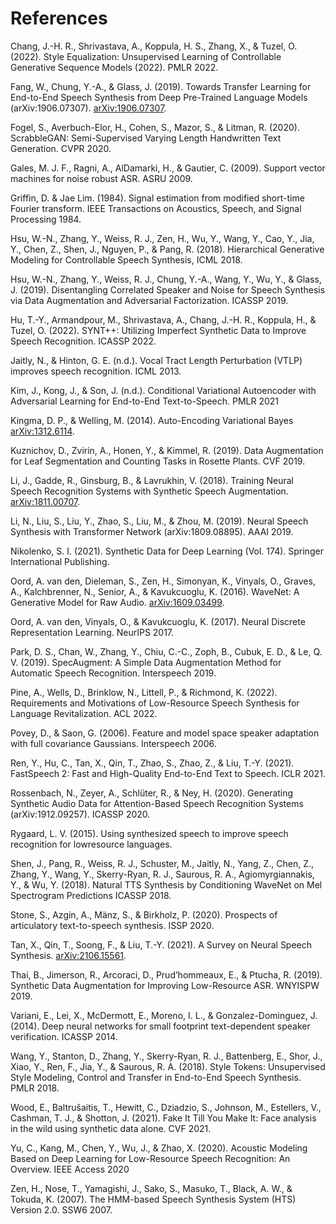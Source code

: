 # References

<a name="chang2022styleeq"></a>Chang, J.-H. R., Shrivastava, A., Koppula, H. S., Zhang, X., & Tuzel, O. (2022). Style Equalization: Unsupervised Learning of Controllable Generative Sequence Models (2022). PMLR 2022.

<a name="fang2019pretrained"></a>Fang, W., Chung, Y.-A., & Glass, J. (2019). Towards Transfer Learning for End-to-End Speech Synthesis from Deep Pre-Trained Language Models (arXiv:1906.07307). [arXiv:1906.07307](https://arxiv.org/abs/1906.07307).

<a name="fogel2020scrabblegan"></a>Fogel, S., Averbuch-Elor, H., Cohen, S., Mazor, S., & Litman, R. (2020). ScrabbleGAN: Semi-Supervised Varying Length Handwritten Text Generation. CVPR 2020.

<a name="gales2009svm"></a>Gales, M. J. F., Ragni, A., AlDamarki, H., & Gautier, C. (2009). Support vector machines for noise robust ASR. ASRU 2009.

<a name="grffinlim1984"></a>Griffin, D. & Jae Lim. (1984). Signal estimation from modified short-time Fourier transform. IEEE Transactions on Acoustics, Speech, and Signal Processing 1984.

<a name="hsu2018vae"></a>Hsu, W.-N., Zhang, Y., Weiss, R. J., Zen, H., Wu, Y., Wang, Y., Cao, Y., Jia, Y., Chen, Z., Shen, J., Nguyen, P., & Pang, R. (2018). Hierarchical Generative Modeling for Controllable Speech Synthesis, ICML 2018.

<a name="hsu2019noise"></a>Hsu, W.-N., Zhang, Y., Weiss, R. J., Chung, Y.-A., Wang, Y., Wu, Y., & Glass, J. (2019). Disentangling Correlated Speaker and Noise for Speech Synthesis via Data Augmentation and Adversarial Factorization. ICASSP 2019.

<a name="hu2022synt"></a>Hu, T.-Y., Armandpour, M., Shrivastava, A., Chang, J.-H. R., Koppula, H., & Tuzel, O. (2022). SYNT++: Utilizing Imperfect Synthetic Data to Improve Speech Recognition. ICASSP 2022.

<a name="jaitly2013vtlp"></a>Jaitly, N., & Hinton, G. E. (n.d.). Vocal Tract Length Perturbation (VTLP) improves speech recognition. ICML 2013.

<a name="kim2021vits"></a>Kim, J., Kong, J., & Son, J. (n.d.). Conditional Variational Autoencoder with Adversarial Learning for End-to-End Text-to-Speech. PMLR 2021

<a name="kingmawelling2014vae"></a>Kingma, D. P., & Welling, M. (2014). Auto-Encoding Variational Bayes [arXiv:1312.6114](http://arxiv.org/abs/1312.6114).


<a name="kuznichov2019leaf"></a>Kuznichov, D., Zvirin, A., Honen, Y., & Kimmel, R. (2019). Data Augmentation for Leaf Segmentation and Counting Tasks in Rosette Plants. CVF 2019.

<a name="li2018ttsasr"></a>Li, J., Gadde, R., Ginsburg, B., & Lavrukhin, V. (2018). Training Neural Speech Recognition Systems with Synthetic Speech Augmentation. [arXiv:1811.00707](http://arxiv.org/abs/1811.00707).

<a name="li2019transformertts"></a>Li, N., Liu, S., Liu, Y., Zhao, S., Liu, M., & Zhou, M. (2019). Neural Speech Synthesis with Transformer Network (arXiv:1809.08895). AAAI 2019.

<a name="nikolenko2021synthetic"></a>Nikolenko, S. I. (2021). Synthetic Data for Deep Learning (Vol. 174). Springer International Publishing.

<a name="oord2016wavenet"></a>Oord, A. van den, Dieleman, S., Zen, H., Simonyan, K., Vinyals, O., Graves, A., Kalchbrenner, N., Senior, A., & Kavukcuoglu, K. (2016). WaveNet: A Generative Model for Raw Audio. [arXiv:1609.03499](https://arxiv.org/abs/1609.03499).

<a name="oord2017vqvae"></a>Oord, A. van den, Vinyals, O., & Kavukcuoglu, K. (2017). Neural Discrete Representation Learning. NeurIPS 2017.

<a name="park2019specaugment"></a>Park, D. S., Chan, W., Zhang, Y., Chiu, C.-C., Zoph, B., Cubuk, E. D., & Le, Q. V. (2019). SpecAugment: A Simple Data Augmentation Method for Automatic Speech Recognition. Interspeech 2019.

<a name="pine2022lowresourcefastspeech"></a>Pine, A., Wells, D., Brinklow, N., Littell, P., & Richmond, K. (2022). Requirements and Motivations of Low-Resource Speech Synthesis for Language Revitalization. ACL 2022.

<a name="povey2006fmllr"></a>Povey, D., & Saon, G. (2006). Feature and model space speaker adaptation with full covariance Gaussians. Interspeech 2006.

<a name="ren2021fastspeech2"></a>Ren, Y., Hu, C., Tan, X., Qin, T., Zhao, S., Zhao, Z., & Liu, T.-Y. (2021). FastSpeech 2: Fast and High-Quality End-to-End Text to Speech. ICLR 2021.

<a name="rossenbach2020ttsasr"></a>Rossenbach, N., Zeyer, A., Schlüter, R., & Ney, H. (2020). Generating Synthetic Audio Data for Attention-Based Speech Recognition Systems (arXiv:1912.09257). ICASSP 2020.

<a name="rygaard2015lowresource"></a>Rygaard, L. V. (2015). Using synthesized speech to improve speech recognition for lowresource languages.

<a name="shen2018tacotron2"></a>Shen, J., Pang, R., Weiss, R. J., Schuster, M., Jaitly, N., Yang, Z., Chen, Z., Zhang, Y., Wang, Y., Skerry-Ryan, R. J., Saurous, R. A., Agiomyrgiannakis, Y., & Wu, Y. (2018). Natural TTS Synthesis by Conditioning WaveNet on Mel Spectrogram Predictions ICASSP 2018.

<a name="stone2020articulatory"></a>Stone, S., Azgin, A., Mänz, S., & Birkholz, P. (2020). Prospects of articulatory text-to-speech synthesis. ISSP 2020.

<a name="tan2021survey"></a>Tan, X., Qin, T., Soong, F., & Liu, T.-Y. (2021). A Survey on Neural Speech Synthesis. [arXiv:2106.15561](https://arxiv.org/abs/2106.15561).

<a name="thai2019improvinglowresource"></a>Thai, B., Jimerson, R., Arcoraci, D., Prud’hommeaux, E., & Ptucha, R. (2019). Synthetic Data Augmentation for Improving Low-Resource ASR. WNYISPW 2019.

<a name="variani2014dvectors"></a>Variani, E., Lei, X., McDermott, E., Moreno, I. L., & Gonzalez-Dominguez, J. (2014). Deep neural networks for small footprint text-dependent speaker verification. ICASSP 2014.

<a name="wang2018styletokens"></a>Wang, Y., Stanton, D., Zhang, Y., Skerry-Ryan, R. J., Battenberg, E., Shor, J., Xiao, Y., Ren, F., Jia, Y., & Saurous, R. A. (2018). Style Tokens: Unsupervised Style Modeling, Control and Transfer in End-to-End Speech Synthesis. PMLR 2018.

<a name="wood2021face"></a>Wood, E., Baltrušaitis, T., Hewitt, C., Dziadzio, S., Johnson, M., Estellers, V., Cashman, T. J., & Shotton, J. (2021). Fake It Till You Make It: Face analysis in the wild using synthetic data alone. CVF 2021.

<a name="yu2020lowresourceoverview"></a>Yu, C., Kang, M., Chen, Y., Wu, J., & Zhao, X. (2020). Acoustic Modeling Based on Deep Learning for Low-Resource Speech Recognition: An Overview. IEEE Access 2020

<a name="zen2007hts"></a>Zen, H., Nose, T., Yamagishi, J., Sako, S., Masuko, T., Black, A. W., & Tokuda, K. (2007). The HMM-based Speech Synthesis System (HTS) Version 2.0. SSW6 2007.